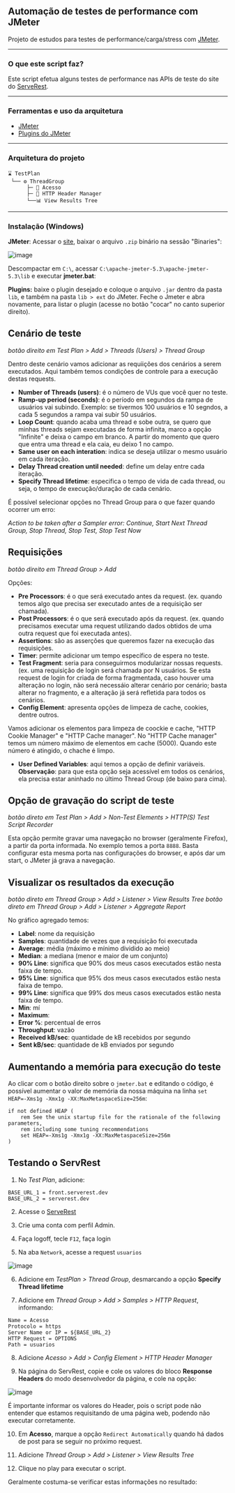 ## Automação de testes de performance com JMeter
Projeto de estudos para testes de performance/carga/stress com [JMeter](https://jmeter.apache.org/).

-----------------------------------------
### O que este script faz?
Este script efetua alguns testes de performance nas APIs de teste do site do [ServeRest](https://front.serverest.dev/login).

-----------------------------------------
### Ferramentas e uso da arquitetura
- [JMeter](https://jmeter.apache.org/)
- [Plugins do JMeter](https://jmeter-plugins.org/)

-----------------------------------------
### Arquitetura do projeto

```
⌛ TestPlan
 └── ⚙️ ThreadGroup
      ├─ 🔧 Acesso
      ├─ 🔧 HTTP Header Manager
      └──📊 View Results Tree
```

-----------------------------------------
### Instalação (Windows)
**JMeter**: Acessar o [site](https://jmeter.apache.org/), baixar o arquivo `.zip` binário na sessão "Binaries":

![image](https://user-images.githubusercontent.com/3456363/161556522-f16aa87d-0ab8-43c0-8a0d-8995ed9c4a44.png)

Descompactar em `C:\`, acessar `C:\apache-jmeter-5.3\apache-jmeter-5.3\lib` e executar **jmeter.bat**:

**Plugins:** baixe o plugin desejado e coloque o arquivo `.jar` dentro da pasta `lib`, e também na pasta `lib > ext` do JMeter. Feche o Jmeter e abra novamente, para listar o plugin (acesse no botão "cocar" no canto superior direito).

## Cenário de teste
*botão direito em Test Plan > Add > Threads (Users) > Thread Group*

Dentro deste cenário vamos adicionar as requiições dos cenários a serem executados.
Aqui também temos condições de controle para a execução destas requests.

- **Number of Threads (users)**: é o número de VUs que você quer no teste.
- **Ramp-up period (seconds)**: é o período em segundos da rampa de usuários vai subindo. Exemplo: se tivermos 100 usuários e 10 segndos, a cada 5 segundos a rampa vai subir 50 usuários.
- **Loop Count**: quando acaba uma thread e sobe outra, se quero que minhas threads sejam executadas de forma infinita, marco a opção "Infinite" e deixa o campo em branco. A partir do momento que quero que entra uma thread e ela caia, eu deixo 1 no campo.
- **Same user on each interation**: indica se deseja utilizar o mesmo usuário em cada iteração.
- **Delay Thread creation until needed**: define um delay entre cada iteração.
- **Specify Thread lifetime**: especifica o tempo de vida de cada thread, ou seja, o tempo de execução/duração de cada cenário.

É possível selecionar opções no Thread Group para o que fazer quando ocorrer um erro:

*Action to be taken after a Sampler error: Continue, Start Next Thread Group, Stop Thread, Stop Test, Stop Test Now*

## Requisições
*botão direito em Thread Group > Add*

Opções:
- **Pre Processors**: é o que será executado antes da request. (ex. quando temos algo que precisa ser executado antes de a requisição ser chamada).
- **Post Processors**: é o que será executado após da request. (ex. quando precisamos executar uma request utilizando dados obtidos de uma outra request que foi executada antes).
- **Assertions**: são as asserções que queremos fazer na execução das requisições.
- **Timer**: permite adicionar um tempo específico de espera no teste.
- **Test Fragment**: seria para conseguirmos modularizar nossas requests. (ex. uma requisição de login será chamada por N usuários. Se esta request de login for criada de forma fragmentada, caso houver uma alteração no login, não será necessáio alterar cenário por cenário; basta alterar no fragmento, e a alteração já será refletida para todos os cenários.
- **Config Element**: apresenta opções de limpeza de cache, cookies, dentre outros.

Vamos adicionar os elementos para limpeza de coockie e cache, "HTTP Cookie Manager" e "HTTP Cache manager".
No "HTTP Cache manager" temos um número máximo de elementos em cache (5000). Quando este número é atingido, o chache é limpo.

- **User Defined Variables**: aqui temos a opção de definir variáveis.
**Observação**: para que esta opção seja acessível em todos os cenários, ela precisa estar aninhado no último Thread Group (de baixo para cima).

## Opção de gravação do script de teste
*botão direto em Test Plan > Add > Non-Test Elements > HTTP(S) Test Script Recorder*

Esta opção permite gravar uma navegação no browser (geralmente Firefox), a partir da porta informada. No exemplo temos a porta `8888`. Basta configurar esta mesma porta nas configurações do browser, e após dar um start, o JMeter já grava a navegação.

## Visualizar os resultados da execução
*botão direto em Thread Group > Add > Listener > View Results Tree*
*botão direto em Thread Group > Add > Listener > Aggregate Report*

No gráfico agregado temos:

- **Label**: nome da requisição
- **Samples**: quantidade de vezes que a requisição foi executada
- **Average**: média (máximo e mínimo dividido ao meio)
- **Median**: a mediana (menor e maior de um conjunto)
- **90% Line**: significa que 90% dos meus casos executados estão nesta faixa de tempo.
- **95% Line**: significa que 95% dos meus casos executados estão nesta faixa de tempo.
- **99% Line**: significa que 99% dos meus casos executados estão nesta faixa de tempo.
- **Min**: mí
- **Maximum**:
- **Error %**: percentual de erros
- **Throughput**: vazão
- **Received kB/sec**: quantidade de kB recebidos por segundo
- **Sent kB/sec**: quantidade de kB enviados por segundo

## Aumentando a memória para execução do teste
Ao clicar com o botão direito sobre o `jmeter.bat` e editando o código, é possível aumentar o valor de memória da nossa máquina na linha `set HEAP=-Xms1g -Xmx1g -XX:MaxMetaspaceSize=256m`:
```
if not defined HEAP (
    rem See the unix startup file for the rationale of the following parameters,
    rem including some tuning recommendations
    set HEAP=-Xms1g -Xmx1g -XX:MaxMetaspaceSize=256m
)
```

## Testando o ServRest
1) No *Test Plan*, adicione:
```
BASE_URL_1 = front.serverest.dev
BASE_URL_2 = serverest.dev
```

2) Acesse o [ServeRest](https://front.serverest.dev/login)

3) Crie uma conta com perfil Admin.

4) Faça logoff, tecle `F12`, faça login

5) Na aba `Network`, acesse a request `usuarios`

![image](https://user-images.githubusercontent.com/3456363/161571254-66ca81ad-a0fc-4c81-ad4f-5ad8a9c6b08a.png)

6) Adicione em *TestPlan > Thread Group*, desmarcando a opção **Specify Thread lifetime**

7) Adicione em *Thread Group > Add > Samples > HTTP Request*, informando:
```
Name = Acesso
Protocolo = https
Server Name or IP = ${BASE_URL_2}
HTTP Request = OPTIONS
Path = usuarios
```

8) Adicione *Acesso > Add > Config Element > HTTP Header Manager*

9) Na página do ServRest, copie e cole os valores do bloco **Response Headers** do modo desenvolvedor da página, e cole na opção:

![image](https://user-images.githubusercontent.com/3456363/161592981-4378014d-04cd-4bbb-ae1f-61cdd543e53e.png)

É importante informar os valores do Header, pois o script pode não entender que estamos requisitando de uma página web, podendo não executar corretamente.

10) Em **Acesso**, marque a opção `Redirect Automatically` quando há dados de post para se seguir no próximo request.

11) Adicione *Thread Group > Add > Listener > View Results Tree*

12) Clique no play para executar o script.

Geralmente costuma-se verificar estas informações no resultado:

